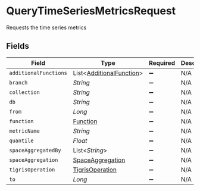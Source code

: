 # QueryTimeSeriesMetricsRequest

Requests the time series metrics


## Fields

| Field                                                                 | Type                                                                  | Required                                                              | Description                                                           |
| --------------------------------------------------------------------- | --------------------------------------------------------------------- | --------------------------------------------------------------------- | --------------------------------------------------------------------- |
| `additionalFunctions`                                                 | List<[AdditionalFunction](../../models/shared/AdditionalFunction.md)> | :heavy_minus_sign:                                                    | N/A                                                                   |
| `branch`                                                              | *String*                                                              | :heavy_minus_sign:                                                    | N/A                                                                   |
| `collection`                                                          | *String*                                                              | :heavy_minus_sign:                                                    | N/A                                                                   |
| `db`                                                                  | *String*                                                              | :heavy_minus_sign:                                                    | N/A                                                                   |
| `from`                                                                | *Long*                                                                | :heavy_minus_sign:                                                    | N/A                                                                   |
| `function`                                                            | [Function](../../models/shared/Function.md)                           | :heavy_minus_sign:                                                    | N/A                                                                   |
| `metricName`                                                          | *String*                                                              | :heavy_minus_sign:                                                    | N/A                                                                   |
| `quantile`                                                            | *Float*                                                               | :heavy_minus_sign:                                                    | N/A                                                                   |
| `spaceAggregatedBy`                                                   | List<*String*>                                                        | :heavy_minus_sign:                                                    | N/A                                                                   |
| `spaceAggregation`                                                    | [SpaceAggregation](../../models/shared/SpaceAggregation.md)           | :heavy_minus_sign:                                                    | N/A                                                                   |
| `tigrisOperation`                                                     | [TigrisOperation](../../models/shared/TigrisOperation.md)             | :heavy_minus_sign:                                                    | N/A                                                                   |
| `to`                                                                  | *Long*                                                                | :heavy_minus_sign:                                                    | N/A                                                                   |